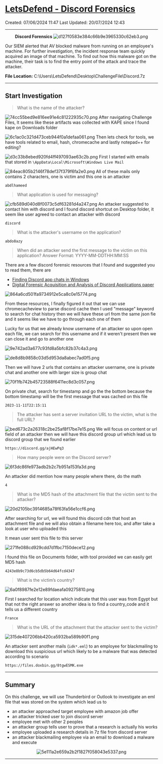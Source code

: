 # [LetsDefend - Discord Forensics](https://app.letsdefend.io/challenge/discord-forensics)
Created: 07/06/2024 11:47
Last Updated: 20/07/2024 12:43
* * *
<div align=center>

**Discord Forensics**
![d127f0583e384c66b9e3965330c62eb3.png](/resources/d127f0583e384c66b9e3965330c62eb3.png)
</div>
Our SIEM alerted that AV blocked malware from running on an employee's machine. For further investigation, the incident response team quickly acquired an image of that machine. To find out how this malware got on the machine, their task is to find the entry point of the attack and trace the attacker.

**File Location:** C:\Users\LetsDefend\Desktop\ChallengeFile\Discord.7z
* * *
## Start Investigation
>What is the name of the attacker?

![74cc55bed9e816ee91e4c81222935c70.png](/resources/74cc55bed9e816ee91e4c81222935c70.png)
After navigating Challenge Files, lt seems like these artifacts was collected with KAPE since I found kape on Downloads folder

![6c1ac0c321d473ceb944f0a1defaa061.png](/resources/6c1ac0c321d473ceb944f0a1defaa061.png)
Then lets check for tools, we have tools related to email, hash, chromecache and lastly notepad++ for editing?

![d3c33b8ebed920fd4ff497093ae63c2b.png](/resources/d3c33b8ebed920fd4ff497093ae63c2b.png)
First I started with emails that stored in `\AppData\Local\Microsoft\Windows Live Mail`

![84eac805b2146f78def37f379f6fa2e0.png](/resources/84eac805b2146f78def37f379f6fa2e0.png)
All of these mails only contains 2 characters, one is victim and this one is an attacker

```
abdlhameed
```

>What application is used for messaging?

![cfb589d040d8f0073c5df63281d4a247.png](/resources/cfb589d040d8f0073c5df63281d4a247.png)
An attacker suggested to contact him with discord and I found discord shortcut on Desktop folder, it seem like user agreed to contact an attacker with discord

```
discord
```

>What is the attacker's username on the application?
```
abdo8azy
```

>When did an attacker send the first message to the victim on this application?
Answer Format: YYYY-MM-DDTHH:MM:SS

There are a few discord forensic resources that I found and suggested you to read them, there are
- [Finding Discord app chats in Windows](https://abrignoni.blogspot.com/2018/03/finding-discord-app-chats-in-windows.html?source=post_page-----b32cb632312a--------------------------------)
- [Digital Forensic Acquisition and Analysis of Discord Applications paper](https://www.researchgate.net/publication/347044759_Digital_Forensic_Acquisition_and_Analysis_of_Discord_Applications)

![864a6cd501fa9734912e5ca8c0e15774.png](/resources/864a6cd501fa9734912e5ca8c0e15774.png)

From these resources, I finally figured it out that we can use chromecacheview to parse discord cache then I used "message" keyword to search for chat history then we will have these url from the same json fie and it seems like we have to go through each one of them 

Lucky for us that we already know username of an attacker so upon open each file, we can search for this username and if it weren't present then we can close it and go to another one

![9e742ad3a677c93fd8a5bfc82b37c4a3.png](/resources/9e742ad3a677c93fd8a5bfc82b37c4a3.png)

![de8d8b9858c03d5d953da8abec7ad0f5.png](/resources/de8d8b9858c03d5d953da8abec7ad0f5.png)

Then we will have 2 urls that contains an attacker username, one is private chat and another one with larger size is group chat 

![70f1fb742b45723588f6411ec8d3c057.png](/resources/70f1fb742b45723588f6411ec8d3c057.png)

On private chat, search for timestamp and go the the bottom because the bottom timestamp will be the first message that was cached on this file

```
2023-11-11T22:15:11
```

>The attacker has sent a server invitation URL to the victim, what is the full URL?

![bed673c2a26318c2be25af8f17be7e15.png](/resources/bed673c2a26318c2be25af8f17be7e15.png)
We will focus on content or url field of an attacker then we will have this discord group url which lead us to discord group that we found earlier

```
https://discord.gg/ajHEwPq3
```

>How many people were on the Discord server?

![6f3dc86fe973adb2b2c7b951a153fa3d.png](/resources/6f3dc86fe973adb2b2c7b951a153fa3d.png)

An attacker did mention how many people where there, do the math

```
4
```

>What is the MD5 hash of the attachment file that the victim sent to the attacker?

![20d2105bc3914685a78f63fa56e1ccf6.png](/resources/20d2105bc3914685a78f63fa56e1ccf6.png)

After searching for url, we will found this discord cdn that host an attachment file and we will also obtain a filename here too, and after take a look at user who uploaded this 

It mean user sent this file to this server

![271fe088cd929cdd7d1fbc7150dece12.png](/resources/271fe088cd929cdd7d1fbc7150dece12.png)

I found this file on Documents folder, with tool provided we can easily get MD5 hash

```
4243e8b9c73d6cb5db5b64d64fcd4347
```

>What is the victim’s country?

![6a0f8987fe2e12e89fdaeafa09275810.png](/resources/6a0f8987fe2e12e89fdaeafa09275810.png)

First I searched for location which indicate that this user was from Egypt but that not the right answer so another idea is to find a country_code and it tells us a different country 

```
France
```

>What is the URL of the attachment that the attacker sent to the victim?

![315de407206bb420ca5932ba589b90f1.png](/resources/315de407206bb420ca5932ba589b90f1.png)

An attacker sent another mails  (`idk*.eml`) to an employee for blackmailing to download this suspicious url which likely to be a malware that was detected according to scenario

```
https://files.doxbin.gg/8tgwESMK.exe
```

* * *
## Summary

On this challenge, we will use Thunderbird or Outlook to investigate an eml file that was stored on the system which lead us to 
- an attacker approached target employee with amazon job offer 
- an attacker tricked user to join discord server
- employee met with other 2 peoples 
- an attacker group tells user to prove that a research is actually his works
- employee uploaded a research details in 7z file from discord server
- an attacker blackmailing employee via an email to download a malware and execute

<div align=center>

![5e111a2e659a2b2f1827f058043e5337.png](/resources/5e111a2e659a2b2f1827f058043e5337.png)
</div>

* * *
